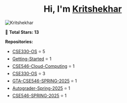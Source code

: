 
<h1 align="center">Hi, I'm <a href="https://Kritshekhar.github.io/Me.io/" target="blank">
Kritshekhar</a></h1>

<!--
**Kritshekhar/Kritshekhar** is a ✨ _special_ ✨ repository because its `README.md` (this file) appears on your GitHub profile.

Here are some ideas to get you started:

- 🔭 I’m currently working on ...
- 🌱 I’m currently learning ...
- 👯 I’m looking to collaborate on ...
- 🤔 I’m looking for help with ...
- 💬 Ask me about ...
- 📫 How to reach me: ...
- 😄 Pronouns: ...
- ⚡ Fun fact: ...
-->
<p align="left"> <img src="https://komarev.com/ghpvc/?username=Kritshekhar&label=Profile%20views&color=0e75b6&style=flat" alt="Kritshekhar" /> </p>

<!-- STAR COUNT START -->
🌟 **Total Stars: 13**

**Repositories:**
- [CSE330-OS](https://github.com/Kritshekhar/CSE330-OS) ⭐ 5
- [Getting-Started](https://github.com/visa-lab/Getting-Started) ⭐ 1
- [CSE546-Cloud-Computing](https://github.com/visa-lab/CSE546-Cloud-Computing) ⭐ 1
- [CSE330-OS](https://github.com/visa-lab/CSE330-OS) ⭐ 3
- [GTA-CSE546-SPRING-2025](https://github.com/CSE546-Cloud-Computing/GTA-CSE546-SPRING-2025) ⭐ 1
- [Autograder-Spring-2025](https://github.com/CSE546-Cloud-Computing/Autograder-Spring-2025) ⭐ 1
- [CSE546-SPRING-2025](https://github.com/CSE546-Cloud-Computing/CSE546-SPRING-2025) ⭐ 1
<!-- STAR COUNT END -->

